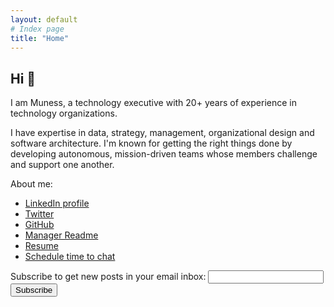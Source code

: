 ```yaml
---
layout: default
# Index page
title: "Home"
---
```


<!-- Cal element-click embed code begins -->
<script type="text/javascript">
(function (C, A, L) { let p = function (a, ar) { a.q.push(ar); }; let d = C.document; C.Cal = C.Cal || function () { let cal = C.Cal; let ar = arguments; if (!cal.loaded) { cal.ns = {}; cal.q = cal.q || []; d.head.appendChild(d.createElement("script")).src = A; cal.loaded = true; } if (ar[0] === L) { const api = function () { p(api, arguments); }; const namespace = ar[1]; api.q = api.q || []; typeof namespace === "string" ? (cal.ns[namespace] = api) && p(api, ar) : p(cal, ar); return; } p(cal, ar); }; })(window, "https://app.cal.com/embed/embed.js", "init");
Cal("init", {origin:"https://app.cal.com"});

// Important: Make sure to add `data-cal-link="muness/meet"` attribute to the element you want to open Cal on click
Cal("ui", {"styles":{"branding":{"brandColor":"#e1eeba"}},"hideEventTypeDetails":false});
</script>
<!-- Cal element-click embed code ends -->

## Hi 👋

I am Muness, a technology executive with 20+ years of experience in technology organizations.

I have expertise in data, strategy, management, organizational design and software architecture. I'm known for getting the right things done by developing autonomous, mission-driven teams whose members challenge and support one another.

About me:

- [LinkedIn profile](https://linkedin.com/in/muness)
- [Twitter](https://twitter.com/muness)
- [GitHub](https://github.com/muness)
- [Manager Readme](https://managerreadme.com/readme/muness)
- [Resume](./assets/muness-resume.pdf)
- <a href="#" data-cal-link="muness/meet">Schedule time to chat</a>

<form action="https://api.follow.it/subscription-form/N1FrNUtrYUpsaUpraUxLbDJNa0ZRbGRPWExpN3N4YjJJQTRiZE9JOEF1LzdpYTd0dUxZbjlUWWZ0OUo2Vkl4alpmaStzeC9nRmVvZVV0N2JKYXd1LzZFbmRFcDlVdVBPNzVtWXlHWkFMVjFTcnVmVlJXTW1Lb2JyUVhWZXFxejZ8NHRnN1ZWS1cxbjdIbTZuSnp3eDFpV0tycU8yYjZMZk56Q05BWktBNXgyZz0=/8" method="post">
  Subscribe to get new posts in your email inbox:
  <input type="text" name="email">
  <input type="submit" value="Subscribe">
</form>

